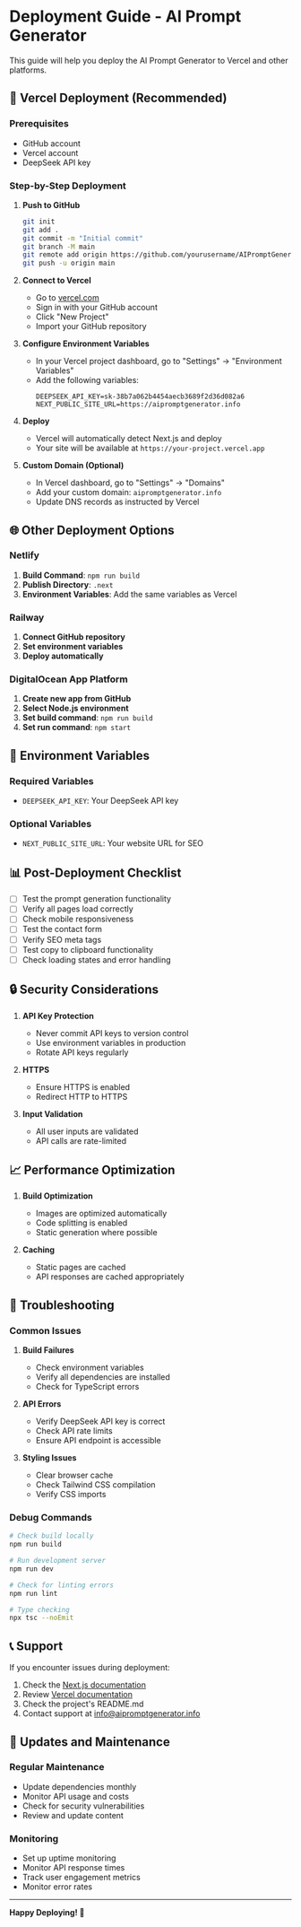 # Deployment Guide - AI Prompt Generator

This guide will help you deploy the AI Prompt Generator to Vercel and other platforms.

## 🚀 Vercel Deployment (Recommended)

### Prerequisites
- GitHub account
- Vercel account
- DeepSeek API key

### Step-by-Step Deployment

1. **Push to GitHub**
   ```bash
   git init
   git add .
   git commit -m "Initial commit"
   git branch -M main
   git remote add origin https://github.com/yourusername/AIPromptGenerator.git
   git push -u origin main
   ```

2. **Connect to Vercel**
   - Go to [vercel.com](https://vercel.com)
   - Sign in with your GitHub account
   - Click "New Project"
   - Import your GitHub repository

3. **Configure Environment Variables**
   - In your Vercel project dashboard, go to "Settings" → "Environment Variables"
   - Add the following variables:
     ```
     DEEPSEEK_API_KEY=sk-38b7a062b4454aecb3689f2d36d082a6
     NEXT_PUBLIC_SITE_URL=https://aipromptgenerator.info
     ```

4. **Deploy**
   - Vercel will automatically detect Next.js and deploy
   - Your site will be available at `https://your-project.vercel.app`

5. **Custom Domain (Optional)**
   - In Vercel dashboard, go to "Settings" → "Domains"
   - Add your custom domain: `aipromptgenerator.info`
   - Update DNS records as instructed by Vercel

## 🌐 Other Deployment Options

### Netlify

1. **Build Command**: `npm run build`
2. **Publish Directory**: `.next`
3. **Environment Variables**: Add the same variables as Vercel

### Railway

1. **Connect GitHub repository**
2. **Set environment variables**
3. **Deploy automatically**

### DigitalOcean App Platform

1. **Create new app from GitHub**
2. **Select Node.js environment**
3. **Set build command**: `npm run build`
4. **Set run command**: `npm start`

## 🔧 Environment Variables

### Required Variables
- `DEEPSEEK_API_KEY`: Your DeepSeek API key

### Optional Variables
- `NEXT_PUBLIC_SITE_URL`: Your website URL for SEO

## 📊 Post-Deployment Checklist

- [ ] Test the prompt generation functionality
- [ ] Verify all pages load correctly
- [ ] Check mobile responsiveness
- [ ] Test the contact form
- [ ] Verify SEO meta tags
- [ ] Test copy to clipboard functionality
- [ ] Check loading states and error handling

## 🔒 Security Considerations

1. **API Key Protection**
   - Never commit API keys to version control
   - Use environment variables in production
   - Rotate API keys regularly

2. **HTTPS**
   - Ensure HTTPS is enabled
   - Redirect HTTP to HTTPS

3. **Input Validation**
   - All user inputs are validated
   - API calls are rate-limited

## 📈 Performance Optimization

1. **Build Optimization**
   - Images are optimized automatically
   - Code splitting is enabled
   - Static generation where possible

2. **Caching**
   - Static pages are cached
   - API responses are cached appropriately

## 🐛 Troubleshooting

### Common Issues

1. **Build Failures**
   - Check environment variables
   - Verify all dependencies are installed
   - Check for TypeScript errors

2. **API Errors**
   - Verify DeepSeek API key is correct
   - Check API rate limits
   - Ensure API endpoint is accessible

3. **Styling Issues**
   - Clear browser cache
   - Check Tailwind CSS compilation
   - Verify CSS imports

### Debug Commands

```bash
# Check build locally
npm run build

# Run development server
npm run dev

# Check for linting errors
npm run lint

# Type checking
npx tsc --noEmit
```

## 📞 Support

If you encounter issues during deployment:

1. Check the [Next.js documentation](https://nextjs.org/docs)
2. Review [Vercel documentation](https://vercel.com/docs)
3. Check the project's README.md
4. Contact support at info@aipromptgenerator.info

## 🔄 Updates and Maintenance

### Regular Maintenance
- Update dependencies monthly
- Monitor API usage and costs
- Check for security vulnerabilities
- Review and update content

### Monitoring
- Set up uptime monitoring
- Monitor API response times
- Track user engagement metrics
- Monitor error rates

---

**Happy Deploying! 🎉** 